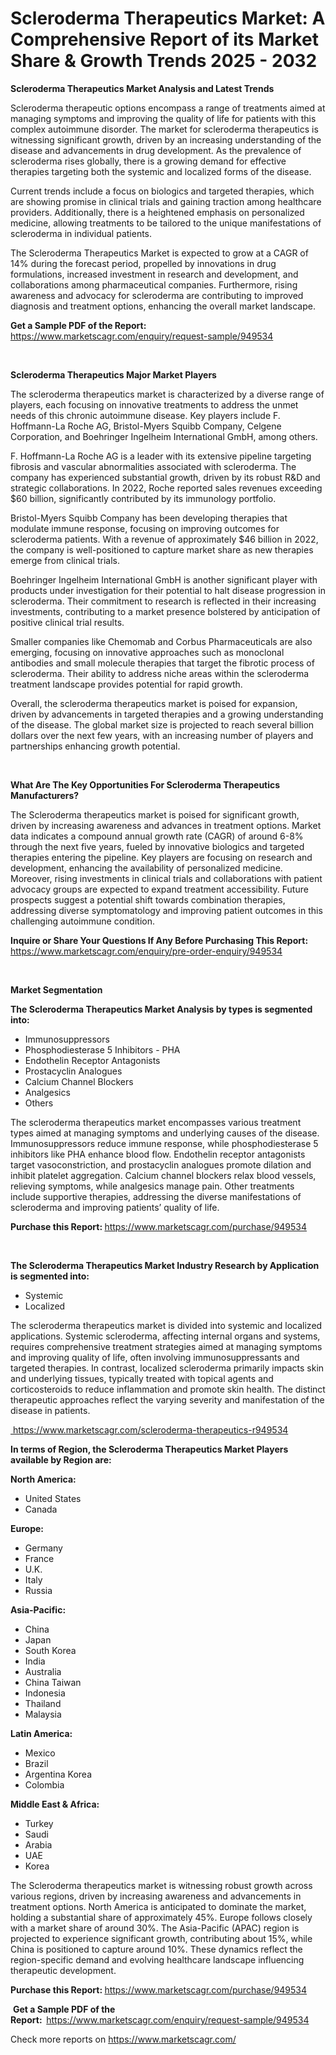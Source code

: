 <p><h1>Scleroderma Therapeutics Market: A Comprehensive Report of its Market Share & Growth Trends 2025 - 2032</h1></p><p><strong>Scleroderma Therapeutics Market Analysis and Latest Trends</strong></p>
<p><p>Scleroderma therapeutic options encompass a range of treatments aimed at managing symptoms and improving the quality of life for patients with this complex autoimmune disorder. The market for scleroderma therapeutics is witnessing significant growth, driven by an increasing understanding of the disease and advancements in drug development. As the prevalence of scleroderma rises globally, there is a growing demand for effective therapies targeting both the systemic and localized forms of the disease.</p><p>Current trends include a focus on biologics and targeted therapies, which are showing promise in clinical trials and gaining traction among healthcare providers. Additionally, there is a heightened emphasis on personalized medicine, allowing treatments to be tailored to the unique manifestations of scleroderma in individual patients. </p><p>The Scleroderma Therapeutics Market is expected to grow at a CAGR of 14% during the forecast period, propelled by innovations in drug formulations, increased investment in research and development, and collaborations among pharmaceutical companies. Furthermore, rising awareness and advocacy for scleroderma are contributing to improved diagnosis and treatment options, enhancing the overall market landscape.</p></p>
<p><strong>Get a Sample PDF of the Report:&nbsp;</strong> <a href="https://www.marketscagr.com/enquiry/request-sample/949534?utm_campaign=3092&utm_medium=2&utm_source=Github&utm_content=ia&utm_term=06032025&utm_id=scleroderma-therapeutics">https://www.marketscagr.com/enquiry/request-sample/949534</a></p>
<p>&nbsp;</p>
<p><strong>Scleroderma Therapeutics Major Market Players</strong></p>
<p><p>The scleroderma therapeutics market is characterized by a diverse range of players, each focusing on innovative treatments to address the unmet needs of this chronic autoimmune disease. Key players include F. Hoffmann-La Roche AG, Bristol-Myers Squibb Company, Celgene Corporation, and Boehringer Ingelheim International GmbH, among others.</p><p>F. Hoffmann-La Roche AG is a leader with its extensive pipeline targeting fibrosis and vascular abnormalities associated with scleroderma. The company has experienced substantial growth, driven by its robust R&D and strategic collaborations. In 2022, Roche reported sales revenues exceeding $60 billion, significantly contributed by its immunology portfolio.</p><p>Bristol-Myers Squibb Company has been developing therapies that modulate immune response, focusing on improving outcomes for scleroderma patients. With a revenue of approximately $46 billion in 2022, the company is well-positioned to capture market share as new therapies emerge from clinical trials.</p><p>Boehringer Ingelheim International GmbH is another significant player with products under investigation for their potential to halt disease progression in scleroderma. Their commitment to research is reflected in their increasing investments, contributing to a market presence bolstered by anticipation of positive clinical trial results.</p><p>Smaller companies like Chemomab and Corbus Pharmaceuticals are also emerging, focusing on innovative approaches such as monoclonal antibodies and small molecule therapies that target the fibrotic process of scleroderma. Their ability to address niche areas within the scleroderma treatment landscape provides potential for rapid growth.</p><p>Overall, the scleroderma therapeutics market is poised for expansion, driven by advancements in targeted therapies and a growing understanding of the disease. The global market size is projected to reach several billion dollars over the next few years, with an increasing number of players and partnerships enhancing growth potential.</p></p>
<p>&nbsp;</p>
<p><strong>What Are The Key Opportunities For Scleroderma Therapeutics Manufacturers?</strong></p>
<p><p>The Scleroderma therapeutics market is poised for significant growth, driven by increasing awareness and advances in treatment options. Market data indicates a compound annual growth rate (CAGR) of around 6-8% through the next five years, fueled by innovative biologics and targeted therapies entering the pipeline. Key players are focusing on research and development, enhancing the availability of personalized medicine. Moreover, rising investments in clinical trials and collaborations with patient advocacy groups are expected to expand treatment accessibility. Future prospects suggest a potential shift towards combination therapies, addressing diverse symptomatology and improving patient outcomes in this challenging autoimmune condition.</p></p>
<p><strong>Inquire or Share Your Questions If Any Before Purchasing This Report:</strong> <a href="https://www.marketscagr.com/enquiry/pre-order-enquiry/949534?utm_campaign=3092&utm_medium=2&utm_source=Github&utm_content=ia&utm_term=06032025&utm_id=scleroderma-therapeutics">https://www.marketscagr.com/enquiry/pre-order-enquiry/949534</a></p>
<p>&nbsp;</p>
<p><strong>Market Segmentation</strong></p>
<p><strong>The Scleroderma Therapeutics Market Analysis by types is segmented into:</strong></p>
<p><ul><li>Immunosuppressors</li><li>Phosphodiesterase 5 Inhibitors - PHA</li><li>Endothelin Receptor Antagonists</li><li>Prostacyclin Analogues</li><li>Calcium Channel Blockers</li><li>Analgesics</li><li>Others</li></ul></p>
<p><p>The scleroderma therapeutics market encompasses various treatment types aimed at managing symptoms and underlying causes of the disease. Immunosuppressors reduce immune response, while phosphodiesterase 5 inhibitors like PHA enhance blood flow. Endothelin receptor antagonists target vasoconstriction, and prostacyclin analogues promote dilation and inhibit platelet aggregation. Calcium channel blockers relax blood vessels, relieving symptoms, while analgesics manage pain. Other treatments include supportive therapies, addressing the diverse manifestations of scleroderma and improving patients’ quality of life.</p></p>
<p><strong>Purchase this Report:&nbsp;</strong><a href="https://www.marketscagr.com/purchase/949534?utm_campaign=3092&utm_medium=2&utm_source=Github&utm_content=ia&utm_term=06032025&utm_id=scleroderma-therapeutics">https://www.marketscagr.com/purchase/949534</a></p>
<p>&nbsp;</p>
<p><strong>The Scleroderma Therapeutics Market Industry Research by Application is segmented into:</strong></p>
<p><ul><li>Systemic</li><li>Localized</li></ul></p>
<p><p>The scleroderma therapeutics market is divided into systemic and localized applications. Systemic scleroderma, affecting internal organs and systems, requires comprehensive treatment strategies aimed at managing symptoms and improving quality of life, often involving immunosuppressants and targeted therapies. In contrast, localized scleroderma primarily impacts skin and underlying tissues, typically treated with topical agents and corticosteroids to reduce inflammation and promote skin health. The distinct therapeutic approaches reflect the varying severity and manifestation of the disease in patients.</p></p>
<p><a href="https://www.marketscagr.com/scleroderma-therapeutics-r949534?utm_campaign=3092&utm_medium=2&utm_source=Github&utm_content=ia&utm_term=06032025&utm_id=scleroderma-therapeutics">&nbsp;https://www.marketscagr.com/scleroderma-therapeutics-r949534</a></p>
<p><strong>In terms of Region, the Scleroderma Therapeutics Market Players available by Region are:</strong></p>
<p>
    <p> <strong> North America: </strong>
        <ul>
            <li>United States</li>
            <li>Canada</li>
        </ul>
        </p> 
    <p> <strong> Europe: </strong>
        <ul>
            <li>Germany</li>
            <li>France</li>
            <li>U.K.</li>
            <li>Italy</li>
            <li>Russia</li>
        </ul>
        </p> 
    <p> <strong> Asia-Pacific: </strong>
        <ul>
            <li>China</li>
            <li>Japan</li>
            <li>South Korea</li>
            <li>India</li>
            <li>Australia</li>
            <li>China Taiwan</li>
            <li>Indonesia</li>
            <li>Thailand</li>
            <li>Malaysia</li>
        </ul>
        </p> 
    <p> <strong> Latin America: </strong>
        <ul>
            <li>Mexico</li>
            <li>Brazil</li>
            <li>Argentina Korea</li>
            <li>Colombia</li>
        </ul>
        </p> 
    <p> <strong> Middle East & Africa: </strong>
        <ul>
            <li>Turkey</li>
            <li>Saudi</li>
            <li>Arabia</li>
            <li>UAE</li>
            <li>Korea</li>
        </ul>
    </p>
    </p>
<p><p>The Scleroderma therapeutics market is witnessing robust growth across various regions, driven by increasing awareness and advancements in treatment options. North America is anticipated to dominate the market, holding a substantial share of approximately 45%. Europe follows closely with a market share of around 30%. The Asia-Pacific (APAC) region is projected to experience significant growth, contributing about 15%, while China is positioned to capture around 10%. These dynamics reflect the region-specific demand and evolving healthcare landscape influencing therapeutic development.</p></p>
<p><strong>Purchase this Report: </strong><a href="https://www.marketscagr.com/purchase/949534?utm_campaign=3092&utm_medium=2&utm_source=Github&utm_content=ia&utm_term=06032025&utm_id=scleroderma-therapeutics">https://www.marketscagr.com/purchase/949534</a></p>
<p>&nbsp;<strong>Get a Sample PDF of the Report:&nbsp;&nbsp;</strong><a href="https://www.marketscagr.com/enquiry/request-sample/949534?utm_campaign=3092&utm_medium=2&utm_source=Github&utm_content=ia&utm_term=06032025&utm_id=scleroderma-therapeutics">https://www.marketscagr.com/enquiry/request-sample/949534</a></p>
<p><strong></strong></p>
<p>Check more reports on <a href="https://www.marketscagr.com/?utm_campaign=3092&utm_medium=2&utm_source=Github&utm_content=ia&utm_term=06032025&utm_id=scleroderma-therapeutics">https://www.marketscagr.com/</a></p>